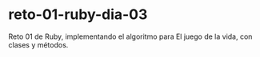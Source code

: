 # reto-01-ruby-dia-03
Reto 01 de Ruby, implementando el algoritmo para El juego de la vida, con clases y métodos.
